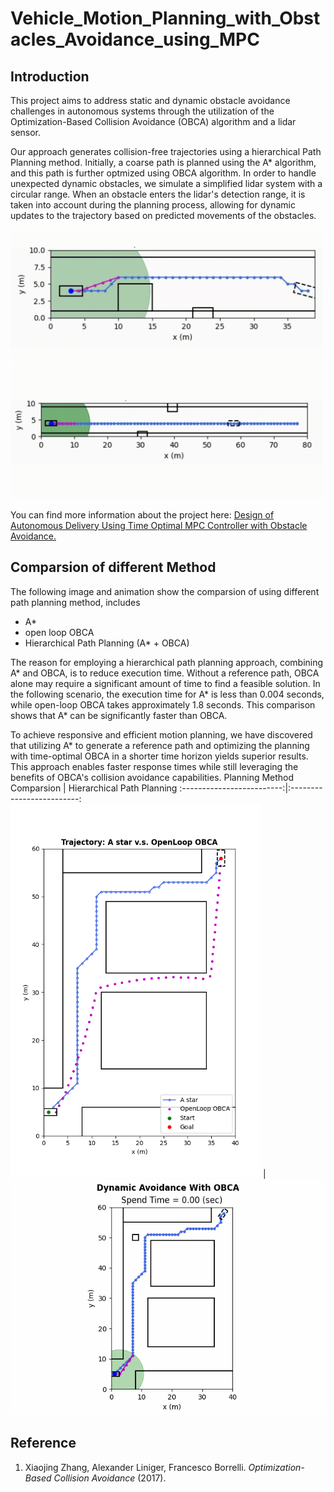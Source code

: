 # Vehicle_Motion_Planning_with_Obstacles_Avoidance_using_MPC

## Introduction
This project aims to address static and dynamic obstacle avoidance challenges in autonomous systems through the utilization of the Optimization-Based Collision Avoidance (OBCA) algorithm and a lidar sensor.

Our approach generates collision-free trajectories using a hierarchical Path Planning method. Initially, a coarse path is planned using the A* algorithm, and this path is further optmized using OBCA algorithm. In order to handle unexpected dynamic obstacles, we simulate a simplified lidar system with a circular range. When an obstacle enters the lidar's detection range, it is taken into account during the planning process, allowing for dynamic updates to the trajectory based on predicted movements of the obstacles.

<img src="images/OBCA_dynObs_demo1.gif" width="500" />  <img src="images/OBCA_dynObs_demo11.gif" width="500">

You can find more information about the project here: <a href="ME231_Team9_Project_Technical_Report.pdf" target="_blank">Design of Autonomous Delivery Using Time Optimal MPC Controller with Obstacle Avoidance.</a>

## Comparsion of different Method
The following image and animation show the comparsion of using different path planning method, includes
- A*
- open loop OBCA
- Hierarchical Path Planning (A* + OBCA)

The reason for employing a hierarchical path planning approach, combining A* and OBCA, is to reduce execution time. Without a reference path, OBCA alone may require a significant amount of time to find a feasible solution. In the following scenario, the execution time for A* is less than 0.004 seconds, while open-loop OBCA takes approximately 1.8 seconds. This comparison shows that A* can be significantly faster than OBCA.

To achieve responsive and efficient motion planning, we have discovered that utilizing A* to generate a reference path and optimizing the planning with time-optimal OBCA in a shorter time horizon yields superior results. This approach enables faster response times while still leveraging the benefits of OBCA's collision avoidance capabilities.
Planning Method Comparsion             |  Hierarchical Path Planning
:-------------------------:|:-------------------------:
<img src="images/aStar_vs_openLoopOBCA.png" width="400">  |  <img src="images/FullDim_dynObsAvoid_demo9_N5_SensorDis8_terminalDis%20=%204_N_83_ulimit_0.60_0.52.gif">

## Reference
1. Xiaojing Zhang, Alexander Liniger, Francesco Borrelli. *Optimization-Based Collision Avoidance* (2017).


